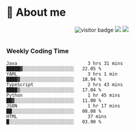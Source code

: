 <!-- ![](https://youpai.roccoshi.top/img/20200804214216.png) -->

# 🧐 About me
 
<p align="center">
<img src="https://visitor-badge.laobi.icu/badge?page_id=Lincest.Lincest&title=hits" alt="visitor badge"/>
<a href="mailto:imroccoshi@gmail.com"><img src="https://img.shields.io/badge/gmail-imroccoshi%40gmail.com-red"></a>
<a href="https://blog.roccoshi.top"><img src="https://img.shields.io/badge/blog-roccoshi-green"></a>
</p>

<div align="center">
  <img src="https://github-readme-stats.vercel.app/api?username=Lincest&show_icons=true&count_private=true&show_owner=true" alt="">
   <!-- <img src="https://github-readme-stats.vercel.app/api/wakatime?username=Moreality&v=2" alt=""/> -->
</div>

### Weekly Coding Time

<!--START_SECTION:waka-->

```text
Java                          3 hrs 31 mins   █████▓░░░░░░░░░░░░░░░░░░░   22.05 %
YAML                          3 hrs 1 min     ████▓░░░░░░░░░░░░░░░░░░░░   18.94 %
TypeScript                    2 hrs 43 mins   ████▒░░░░░░░░░░░░░░░░░░░░   17.04 %
Python                        1 hr 45 mins    ██▓░░░░░░░░░░░░░░░░░░░░░░   11.00 %
JSON                          1 hr 17 mins    ██░░░░░░░░░░░░░░░░░░░░░░░   08.08 %
HTML                          37 mins         █░░░░░░░░░░░░░░░░░░░░░░░░   03.90 %
```

<!--END_SECTION:waka-->


